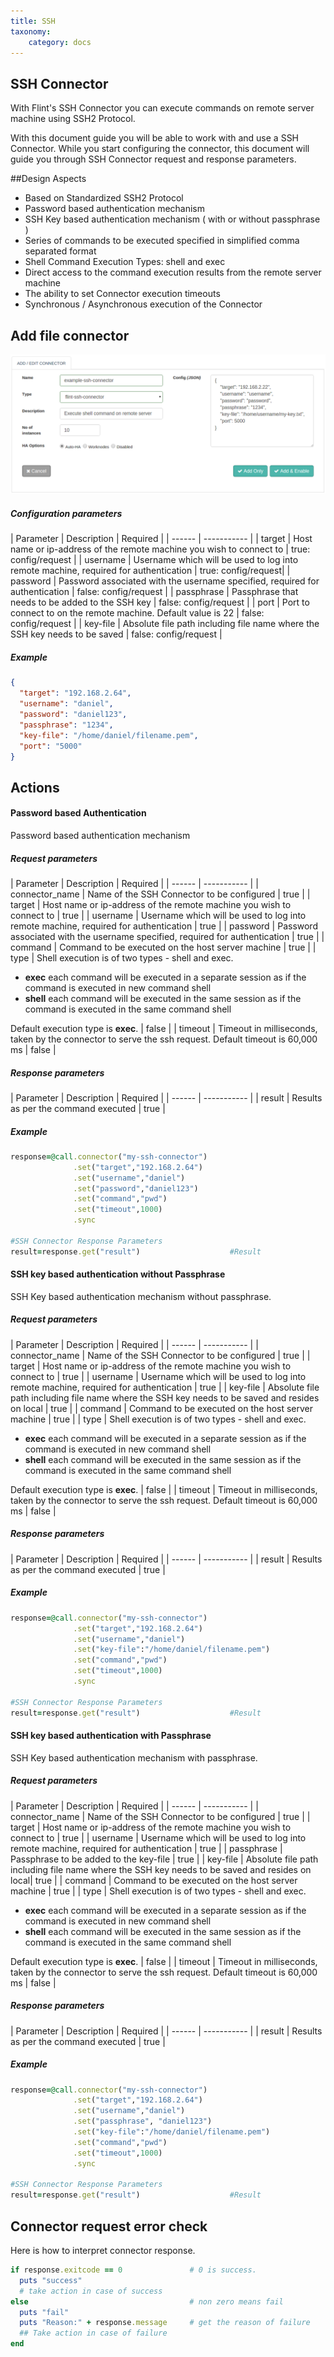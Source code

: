 ```yaml
---
title: SSH
taxonomy:
    category: docs
---
```

## SSH Connector

With Flint's SSH Connector you can execute commands on remote server machine using SSH2 Protocol.

With this document guide you will be able to work with and use a SSH Connector. While you start configuring the connector, this document will guide you through SSH Connector request and response parameters.

##Design Aspects
+ Based on Standardized SSH2 Protocol
+ Password based authentication mechanism
+ SSH Key based authentication mechanism ( with or without passphrase )
+ Series of commands to be executed specified in simplified comma separated format
+ Shell Command Execution Types: shell and exec
+ Direct access to the command execution results from the remote server machine
+ The ability to set Connector execution timeouts
+ Synchronous / Asynchronous execution of the Connector

## Add file connector

![add_ssh_connector](add-ssh-conn.png)

##### Configuration parameters
| Parameter | Description | Required |
| ------ | ----------- |
| target | Host name or ip-address of the remote machine you wish to connect to | true: config/request |
| username | Username which will be used to log into remote machine, required for authentication | true: config/request|
| password | Password associated with the username specified, required for authentication | false: config/request |
| passphrase | Passphrase that needs to be added to the SSH key | false: config/request |
| port | Port to connect to on the remote machine. Default value is 22 | false: config/request |
| key-file | Absolute file path including file name where the SSH key needs to be saved | false: config/request |

##### Example
``` json
{
  "target": "192.168.2.64",
  "username": "daniel",
  "password": "daniel123",
  "passphrase": "1234",
  "key-file": "/home/daniel/filename.pem",
  "port": "5000"
}
```

## Actions
#### Password based Authentication
Password based authentication mechanism

##### Request parameters
| Parameter | Description | Required |
| ------ | ----------- |
| connector_name | Name of the SSH Connector to be configured | true |
| target | Host name or ip-address of the remote machine you wish to connect to | true |
| username | Username which will be used to log into remote machine, required for authentication | true |
| password | Password associated with the username specified, required for authentication | true |
| command | Command to be executed on the host server machine | true |
| type | Shell execution is of two types - shell and exec.<ul><li>**exec** each command will be executed in a separate session as if the command is executed in new command shell</li><li>**shell** each command will be executed in the same session as if the command is executed in the same command shell</li></ul> Default execution type is **exec**. | false |
| timeout | Timeout in milliseconds, taken by the connector to serve the ssh request. Default timeout is 60,000 ms | false |


##### Response parameters
| Parameter | Description | Required |
| ------ | ----------- |
| result | Results as per the command executed | true |


##### Example
``` ruby
response=@call.connector("my-ssh-connector")
              .set("target","192.168.2.64")
              .set("username","daniel")
              .set("password","daniel123")
              .set("command","pwd")
              .set("timeout",1000)
              .sync

#SSH Connector Response Parameters
result=response.get("result")                    #Result
```


#### SSH key based authentication without Passphrase
SSH Key based authentication mechanism without passphrase.

##### Request parameters
| Parameter | Description | Required |
| ------ | ----------- |
| connector_name | Name of the SSH Connector to be configured | true |
| target | Host name or ip-address of the remote machine you wish to connect to | true |
| username | Username which will be used to log into remote machine, required for authentication | true |
| key-file | Absolute file path including file name where the SSH key needs to be saved and resides on local | true |
| command | Command to be executed on the host server machine | true |
| type | Shell execution is of two types - shell and exec.<ul><li>**exec** each command will be executed in a separate session as if the command is executed in new command shell</li><li>**shell** each command will be executed in the same session as if the command is executed in the same command shell</li></ul> Default execution type is **exec**. | false |
| timeout | Timeout in milliseconds, taken by the connector to serve the ssh request. Default timeout is 60,000 ms | false |


##### Response parameters
| Parameter | Description | Required |
| ------ | ----------- |
| result | Results as per the command executed | true |

##### Example
``` ruby
response=@call.connector("my-ssh-connector")
              .set("target","192.168.2.64")
              .set("username","daniel")
              .set("key-file":"/home/daniel/filename.pem")
              .set("command","pwd")
              .set("timeout",1000)
              .sync

#SSH Connector Response Parameters
result=response.get("result")                    #Result

```
#### SSH key based authentication with Passphrase
SSH Key based authentication mechanism with passphrase.

##### Request parameters
| Parameter | Description | Required |
| ------ | ----------- |
| connector_name | Name of the SSH Connector to be configured | true |
| target | Host name or ip-address of the remote machine you wish to connect to | true |
| username | Username which will be used to log into remote machine, required for authentication | true |
| passphrase | Passphrase to be added to the key-file | true |
| key-file | Absolute file path including file name where the SSH key needs to be saved and resides on local| true |
| command | Command to be executed on the host server machine | true |
| type | Shell execution is of two types - shell and exec.<ul><li>**exec** each command will be executed in a separate session as if the command is executed in new command shell</li><li>**shell** each command will be executed in the same session as if the command is executed in the same command shell</li></ul> Default execution type is **exec**. | false |
| timeout | Timeout in milliseconds, taken by the connector to serve the ssh request. Default timeout is 60,000 ms | false |


##### Response parameters
| Parameter | Description | Required |
| ------ | ----------- |
| result | Results as per the command executed | true |

##### Example
``` ruby
response=@call.connector("my-ssh-connector")
              .set("target","192.168.2.64")
              .set("username","daniel")
              .set("passphrase", "daniel123")
              .set("key-file":"/home/daniel/filename.pem")
              .set("command","pwd")
              .set("timeout",1000)
              .sync

#SSH Connector Response Parameters
result=response.get("result")                    #Result

```


## Connector request error check
Here is how to interpret connector response.
``` ruby
if response.exitcode == 0               # 0 is success.
  puts "success"
  # take action in case of success
else                                    # non zero means fail
  puts "fail"
  puts "Reason:" + response.message     # get the reason of failure
  ## Take action in case of failure
end

```
